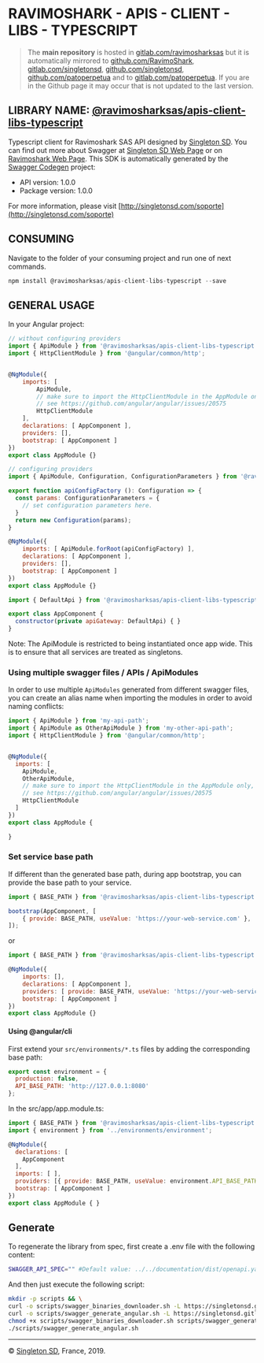 # RAVIMOSHARK - APIS - CLIENT - LIBS - TYPESCRIPT

> The **main repository** is hosted in [gitlab.com/ravimosharksas](https://gitlab.com/ravimosharksas/apis/client/libs/typescript.git) but it is automatically mirrored to [github.com/RavimoShark](https://github.com/RavimoShark/apis-client-libs-typescript.git), [gitlab.com/singletonsd](https://gitlab.com/singletonsd/ravimosharksas/apis/client/libs/typescript.git), [github.com/singletonsd](https://github.com/singletonsd/ravimoshark-apis-client-libs-typescript.git), [github.com/patoperpetua](https://github.com/patoperpetua/ravimoshark-apis-client-libs-typescript.git) and to [gitlab.com/patoperpetua](https://gitlab.com/patoperpetua/ravimoshark-apis-client-libs-typescript.git). If you are in the Github page it may occur that is not updated to the last version.

## LIBRARY NAME: [@ravimosharksas/apis-client-libs-typescript](https://www.npmjs.com/package/@ravimosharksas/apis-client-libs-typescript)

Typescript client for Ravimoshark SAS API designed by [Singleton SD](http://singletonsd.com). You can find out more about Swagger at [Singleton SD Web Page](http://singletonsd.com) or on [Ravimoshark Web Page](https://ravimoshark.com).
This SDK is automatically generated by the [Swagger Codegen](https://github.com/swagger-api/swagger-codegen) project:

- API version: 1.0.0
- Package version: 1.0.0

For more information, please visit [http://singletonsd.com/soporte](http://singletonsd.com/soporte)

## CONSUMING

Navigate to the folder of your consuming project and run one of next commands.

```javascript
npm install @ravimosharksas/apis-client-libs-typescript --save
```

## GENERAL USAGE

In your Angular project:

```javascript
// without configuring providers
import { ApiModule } from '@ravimosharksas/apis-client-libs-typescript';
import { HttpClientModule } from '@angular/common/http';


@NgModule({
    imports: [
        ApiModule,
        // make sure to import the HttpClientModule in the AppModule only,
        // see https://github.com/angular/angular/issues/20575
        HttpClientModule
    ],
    declarations: [ AppComponent ],
    providers: [],
    bootstrap: [ AppComponent ]
})
export class AppModule {}
```

```javascript
// configuring providers
import { ApiModule, Configuration, ConfigurationParameters } from '@ravimosharksas/apis-client-libs-typescript';

export function apiConfigFactory (): Configuration => {
  const params: ConfigurationParameters = {
    // set configuration parameters here.
  }
  return new Configuration(params);
}

@NgModule({
    imports: [ ApiModule.forRoot(apiConfigFactory) ],
    declarations: [ AppComponent ],
    providers: [],
    bootstrap: [ AppComponent ]
})
export class AppModule {}
```

```javascript
import { DefaultApi } from '@ravimosharksas/apis-client-libs-typescript';

export class AppComponent {
  constructor(private apiGateway: DefaultApi) { }
}
```

Note: The ApiModule is restricted to being instantiated once app wide.
This is to ensure that all services are treated as singletons.

### Using multiple swagger files / APIs / ApiModules

In order to use multiple `ApiModules` generated from different swagger files,
you can create an alias name when importing the modules
in order to avoid naming conflicts:

```javascript
import { ApiModule } from 'my-api-path';
import { ApiModule as OtherApiModule } from 'my-other-api-path';
import { HttpClientModule } from '@angular/common/http';


@NgModule({
  imports: [
    ApiModule,
    OtherApiModule,
    // make sure to import the HttpClientModule in the AppModule only,
    // see https://github.com/angular/angular/issues/20575
    HttpClientModule
  ]
})
export class AppModule {

}
```

### Set service base path

If different than the generated base path, during app bootstrap, you can provide the base path to your service.

```javascript
import { BASE_PATH } from '@ravimosharksas/apis-client-libs-typescript';

bootstrap(AppComponent, [
    { provide: BASE_PATH, useValue: 'https://your-web-service.com' },
]);
```

or

```javascript
import { BASE_PATH } from '@ravimosharksas/apis-client-libs-typescript';

@NgModule({
    imports: [],
    declarations: [ AppComponent ],
    providers: [ provide: BASE_PATH, useValue: 'https://your-web-service.com' ],
    bootstrap: [ AppComponent ]
})
export class AppModule {}
```

#### Using @angular/cli

First extend your `src/environments/*.ts` files by adding the corresponding base path:

```javascript
export const environment = {
  production: false,
  API_BASE_PATH: 'http://127.0.0.1:8080'
};
```

In the src/app/app.module.ts:

```javascript
import { BASE_PATH } from '@ravimosharksas/apis-client-libs-typescript';
import { environment } from '../environments/environment';

@NgModule({
  declarations: [
    AppComponent
  ],
  imports: [ ],
  providers: [{ provide: BASE_PATH, useValue: environment.API_BASE_PATH }],
  bootstrap: [ AppComponent ]
})
export class AppModule { }
```

## Generate

To regenerate the library from spec, first create a .env file with the following content:

```bash
SWAGGER_API_SPEC="" #Default value: ../../documentation/dist/openapi.yaml
```

And then just execute the following script:

```bash
mkdir -p scripts && \
curl -o scripts/swagger_binaries_downloader.sh -L https://singletonsd.gitlab.io/scripts/swagger/latest/swagger_binaries_downloader.sh && \
curl -o scripts/swagger_generate_angular.sh -L https://singletonsd.gitlab.io/scripts/swagger/latest/swagger_generate_angular.sh && \
chmod +x scripts/swagger_binaries_downloader.sh scripts/swagger_generate_angular.sh && \
./scripts/swagger_generate_angular.sh
```

----------------------

© [Singleton SD](http://singletonsd.com), France, 2019.
